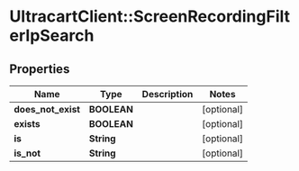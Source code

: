 # UltracartClient::ScreenRecordingFilterIpSearch

## Properties
Name | Type | Description | Notes
------------ | ------------- | ------------- | -------------
**does_not_exist** | **BOOLEAN** |  | [optional] 
**exists** | **BOOLEAN** |  | [optional] 
**is** | **String** |  | [optional] 
**is_not** | **String** |  | [optional] 


